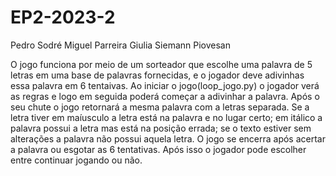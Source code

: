 # EP2-2023-2
Pedro Sodré Miguel Parreira
Giulia Siemann Piovesan

O jogo funciona por meio de um sorteador que escolhe uma palavra de 5 letras em uma base de palavras fornecidas, e o jogador deve adivinhas essa palavra em 6 tentaivas.
Ao iniciar o jogo(loop_jogo.py) o jogador verá as regras e logo em seguida poderá começar a adivinhar a palavra.
Após o seu chute o jogo retornará a mesma palavra com a letras separada. Se a letra tiver em maíusculo a letra está na palavra e no lugar certo; em itálico a palavra possui a letra mas está na posição errada; se o texto estiver sem alterações a palavra não possui aquela letra.
O jogo se encerra após acertar a palavra ou esgotar as 6 tentativas. Após isso o jogador pode escolher entre continuar jogando ou não. 